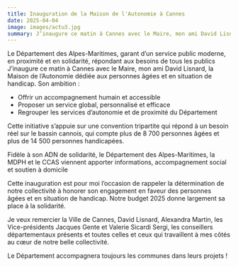 ```yaml
---
title: Inauguration de la Maison de l'Autonomie à Cannes
date: 2025-04-04
image: images/actu3.jpg
summary: J’inaugure ce matin à Cannes avec le Maire, mon ami David Lisnard, la Maison de l’Autonomie  dédiée aux personnes âgées et en situation de handicap.
---
```

Le Département des Alpes-Maritimes, garant d’un service public moderne, en proximité et en solidarité, répondant aux besoins de tous les publics 
J’inaugure ce matin à Cannes avec le Maire, mon ami David Lisnard, la Maison de l’Autonomie  dédiée aux personnes âgées et en situation de handicap. Son ambition :
- Offrir un accompagnement humain et accessible
- Proposer un service global, personnalisé et efficace
- Regrouper les services d’autonomie et de proximité du Département

Cette initiative s’appuie sur une convention tripartite qui répond à un besoin réel sur le bassin cannois, qui compte plus de 8 700 personnes âgées et plus de 14 500 personnes handicapées.

Fidèle à son ADN de solidarité, le Département des Alpes-Maritimes, la MDPH et le CCAS viennent apporter informations, accompagnement social et soutien à domicile 

Cette inauguration est pour moi l’occasion de rappeler la détermination de notre collectivité à honorer son engagement en faveur des personnes âgées et en situation de handicap. Notre budget 2025 donne largement sa place à la solidarité.

Je veux remercier la Ville de Cannes, David Lisnard, Alexandra Martin, les Vice-présidents Jacques Gente et Valerie Sicardi Sergi, les conseillers départementaux présents et toutes celles et ceux qui travaillent à mes côtés au cœur de notre belle collectivité. 

Le Département accompagnera toujours les communes dans leurs projets !
